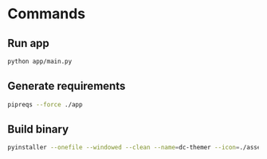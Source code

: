 # Commands

## Run app
```sh
python app/main.py
```

## Generate requirements
```sh
pipreqs --force ./app
```

## Build binary
```sh
pyinstaller --onefile --windowed --clean --name=dc-themer --icon=./assets/dct-icon-v3.ico --add-data=./assets:assets --upx-dir='C:\\Program Files\\upx' ./app/main.py
```
